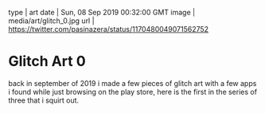 type | art
date | Sun, 08 Sep 2019 00:32:00 GMT
image | media/art/glitch_0.jpg
url | https://twitter.com/pasinazera/status/1170480049071562752

# Glitch Art 0

back in september of 2019 i made a few pieces of glitch art with a few apps i found while just browsing on the play store, here is the first in the series of three that i squirt out.

